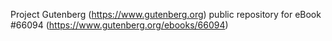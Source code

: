 Project Gutenberg (https://www.gutenberg.org) public repository for
eBook #66094 (https://www.gutenberg.org/ebooks/66094)
